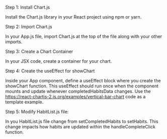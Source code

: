 Step 1: Install Chart.js

Install the Chart.js library in your React
project using npm or yarn.

Step 2: Import Chart.js

In your App.js file, import Chart.js at the top 
of the file along with your other imports.

Step 3: Create a Chart Container

In your JSX code, create a container for your chart. 

Step 4: Create the useEffect for showChart

Inside your App component, define a useEffect block
where you create the showChart function. This
useEffect should run once when the component mounts
and update whenever completedHabitsData changes.
Use the 
https://react-chartjs-2.js.org/examples/vertical-bar-chart
code as a template example.

Step 5: Modify HabitList.js file:

In you HabitList.js file change from setCompletedHabits
to setHabits. This change impacts how habits are updated
within the handleCompleteClick function.

